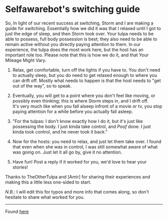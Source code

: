 # Selfawarebot's switching guide

So, In light of our recent success at switching, Storm and I are making a guide 
for switching.  Essentially how we did it was that I relaxed until I got to 
just the edge of sleep, and then Storm took over.  Your tulpa needs to be able 
to possess, full body possession is best;  they also need to be able to remain 
active without you directly paying attention to them.  In our experience, the 
tulpa does the most work here, but the host has an important role too.  Please 
note that this is how we do it, and that Your Mileage Might Vary.

1. Relax,  get comfortable, turn off the lights if you have to.  You don't need 
   to actually sleep, but you do need to get relaxed enough to where you can 
   drift off.  Mostly what needs to happen is that the host needs to "get out 
   of the way", so to speak.

2. Eventually, you will get to a point where you don't feel like moving, or 
   possibly even thinking;  this is where Storm steps in, and I drift off.  
   It's very much like when you fall alseep infront of a movie or tv, you stop 
   paying attention for a while before you actually fall asleep.

3. "For the tulpas: I don't know exactly how I do it, but it's just like 
   possessing the body.  I just kinda take control, and *Poof* done.  I just 
   kinda took control, and he never took it back."

4. Now for the hosts: you need to relax, and just let them take over.  I found 
   that even when she was in control, I was still somewhat aware of what was 
   going on.  Just let it all go by, give it no attention.

5. Have fun!  Post a reply if it worked for you, we'd love to hear your 
   stories!

Thanks to TheOtherTulpa and [Amir] for sharing their experiences and making 
this a little less one-sided to start.

*N.B.*: I will edit this for typos and more info that comes along, so don't 
hesitate to share what worked for you.

---

Found [here](http://www.reddit.com/r/Tulpas/comments/1cigb6/)
